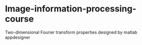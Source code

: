 # Image-information-processing-course
Two-dimensional Fourier transform properties
designed by matlab appdesigner
